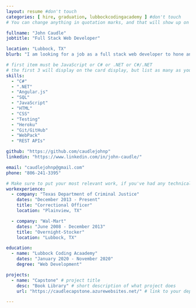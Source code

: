 ```yaml
---
layout: resume #don't touch
categories: [ hire, graduation, lubbockcodingacademy ] #don't touch
# You can change anything in quotation marks, and that will show up on your profile.

fullname: "John Caudle"
jobtitle: "Full Stack Web Developer"

location: "Lubbock, TX"
blurb: "I am looking for a job as a full stack web developer to hone and progress my skills." # Write what you'd like potential employers to know about you, and your story of how you became passionate for coding as a career.

# first item must be JavaScript or C# or .NET or C#/.NET
# the first 3 will display on the card display, but list as many as you want, they will be visible on your hire page
skills:
  - "C#"
  - ".NET"
  - "Angular.js"
  - "SQL"
  - "JavaScript"
  - "HTML"
  - "CSS"
  - "Testing"
  - "Heroku"
  - "Git/GitHub"
  - "WebPack"
  - "REST APIs"

github: "https://github.com/caudlejohnp"
linkedin: "https://www.linkedin.com/in/john-caudle/"

email: "caudlejohnp@gmail.com"
phone: "806-241-3395"

# Make sure to put your most relevant work, if you've had any technical roles or relevant skills like management, etc. Don't worry about putting every job you've had!
workexperience:
  - company: "Texas Department of Criminal Justice"
    dates: "December 2013 - Present"
    title: "Correctional Officer"
    location: "Plainview, TX"

  - company: "Wal-Mart"
    dates: "June 2008 - December 2013"
    title: "Overnight-Stocker"
    location: "Lubbock, TX"

education:
  - name: "Lubbock Coding Acaademy"
    dates: "January 2020 - November 2020"
    degree: "Web Development"

projects:
  - name: "Capstone" # project title
    desc: "Book Library" # short description of what project does
    url: "https://caudlecapstone.azurewebsites.net/" # link to your deployed project

---
```

